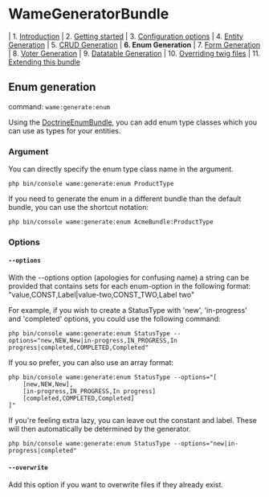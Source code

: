 WameGeneratorBundle
=====================

| 1.  [Introduction](1_introduction.md)
| 2.  [Getting started](2_getting_started.md)
| 3.  [Configuration options](3_configuration.md)
| 4.  [Entity Generation](4_entity_generation.md)
| 5.  [CRUD Generation](5_crud_generation.md)
| **6.  Enum Generation**
| 7.  [Form Generation](7_form_generation.md)
| 8.  [Voter Generation](8_voter_generation.md)
| 9.  [Datatable Generation](9_datatable_generation.md)
| 10. [Overriding twig files](10_overriding_twig.md)
| 11. [Extending this bundle](11_extending_bundle.md)


## Enum generation

command: `wame:generate:enum` 

Using the [DoctrineEnumBundle](https://github.com/fre5h/DoctrineEnumBundle), you
can add enum type classes which you can use as types for your entities. 

### Argument

You can directly specify the enum type class name in the argument. 

    php bin/console wame:generate:enum ProductType
    
If you need to generate the enum in a different bundle than the default
bundle, you can use the shortcut notation:

    php bin/console wame:generate:enum AcmeBundle:ProductType

### Options

#### `--options`  

With the --options option (apologies for confusing name) 
a string can be provided that contains sets for each enum-option
in the following format:  
"value,CONST,Label|value-two,CONST_TWO,Label two"

For example, if you wish to create a StatusType with 'new', 'in-progress' and
'completed' options, you could use the following command:  

    php bin/console wame:generate:enum StatusType --options="new,NEW,New|in-progress,IN_PROGRESS,In progress|completed,COMPLETED,Completed"

If you so prefer, you can also use an array format:

    php bin/console wame:generate:enum StatusType --options="[
        [new,NEW,New],
        [in-progress,IN_PROGRESS,In progress]
        [completed,COMPLETED,Completed]
    ]"

If you're feeling extra lazy, you can leave out the constant and label. These 
will then automatically be determined by the generator.

    php bin/console wame:generate:enum StatusType --options="new|in-progress|completed"


#### `--overwrite`  
Add this option if you want to overwrite files if they already exist.